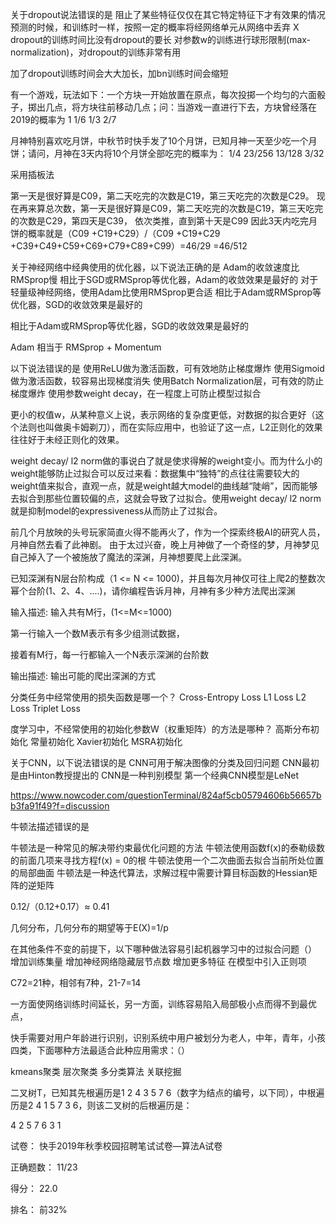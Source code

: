 

<!--
 * @version:
 * @Author:  StevenJokess https://github.com/StevenJokess
 * @Date: 2020-10-09 16:32:52
 * @LastEditors:  StevenJokess https://github.com/StevenJokess
 * @LastEditTime: 2020-10-09 18:01:09
 * @Description:
 * @TODO::
 * @Reference:
-->

关于dropout说法错误的是
 阻止了某些特征仅仅在其它特定特征下才有效果的情况
 预测的时候，和训练时一样，按照一定的概率将经网络单元从网络中丢弃 X
 dropout的训练时间比没有dropout的要长
 对参数w的训练进行球形限制(max-normalization)，对dropout的训练非常有用

 加了dropout训练时间会大大加长，加bn训练时间会缩短

 有一个游戏，玩法如下：一个方块一开始放置在原点，每次投掷一个均匀的六面骰子，掷出几点，将方块往前移动几点；问：当游戏一直进行下去，方块曾经落在2019的概率为
 1
 1/6
 1/3
 2/7

月神特别喜欢吃月饼，中秋节时快手发了10个月饼，已知月神一天至少吃一个月饼；请问，月神在3天内将10个月饼全部吃完的概率为：
 1/4
 23/256
 13/128
 3/32

采用插板法

第一天是很好算是C09，第二天吃完的次数是C19，第三天吃完的次数是C29。
现在再来算总次数，第一天是很好算是C09，第二天吃完的次数是C19，第三天吃完的次数是C29，第四天是C39，
依次类推，直到第十天是C99
因此3天内吃完月饼的概率就是（C09 +C19+C29）/（C09 +C19+C29 +C39+C49+C59+C69+C79+C89+C99）=46/29  =46/512

 关于神经网络中经典使用的优化器，以下说法正确的是
 Adam的收敛速度比RMSprop慢
 相比于SGD或RMSprop等优化器，Adam的收敛效果是最好的
 对于轻量级神经网络，使用Adam比使用RMSprop更合适
 相比于Adam或RMSprop等优化器，SGD的收敛效果是最好的

相比于Adam或RMSprop等优化器，SGD的收敛效果是最好的

Adam
相当于 RMSprop + Momentum

 以下说法错误的是
 使用ReLU做为激活函数，可有效地防止梯度爆炸
 使用Sigmoid做为激活函数，较容易出现梯度消失
 使用Batch Normalization层，可有效的防止梯度爆炸
 使用参数weight decay，在一程度上可防止模型过拟合

 更小的权值w，从某种意义上说，表示网络的复杂度更低，对数据的拟合更好（这个法则也叫做奥卡姆剃刀），而在实际应用中，也验证了这一点，L2正则化的效果往往好于未经正则化的效果。

 weight decay/ l2 norm做的事说白了就是使求得解的weight变小。而为什么小的weight能够防止过拟合可以反过来看：数据集中“独特”的点往往需要较大的weight值来拟合，直观一点，就是weight越大model的曲线越“陡峭”，因而能够去拟合到那些位置较偏的点，这就会导致了过拟合。使用weight decay/ l2 norm就是抑制model的expressiveness从而防止了过拟合。

 前几个月放映的头号玩家简直火得不能再火了，作为一个探索终极AI的研究人员，月神自然去看了此神剧。
由于太过兴奋，晚上月神做了一个奇怪的梦，月神梦见自己掉入了一个被施放了魔法的深渊，月神想要爬上此深渊。

已知深渊有N层台阶构成（1 <= N <= 1000)，并且每次月神仅可往上爬2的整数次幂个台阶(1、2、4、....)，请你编程告诉月神，月神有多少种方法爬出深渊

输入描述:
输入共有M行，(1<=M<=1000)

第一行输入一个数M表示有多少组测试数据，

接着有M行，每一行都输入一个N表示深渊的台阶数

输出描述:
输出可能的爬出深渊的方式

分类任务中经常使用的损失函数是哪一个？
 Cross-Entropy Loss
 L1 Loss
 L2 Loss
 Triplet Loss

度学习中，不经常使用的初始化参数W（权重矩阵）的方法是哪种？
 高斯分布初始化
 常量初始化
 Xavier初始化
 MSRA初始化

关于CNN，以下说法错误的是
 CNN可用于解决图像的分类及回归问题
 CNN最初是由Hinton教授提出的
 CNN是一种判别模型
 第一个经典CNN模型是LeNet

https://www.nowcoder.com/questionTerminal/824af5cb05794606b56657bb3fa91f49?f=discussion

牛顿法描述错误的是

 牛顿法是一种常见的解决带约束最优化问题的方法
 牛顿法使用函数f(x)的泰勒级数的前面几项来寻找方程f(x) = 0的根
 牛顿法使用一个二次曲面去拟合当前所处位置的局部曲面
 牛顿法是一种迭代算法，求解过程中需要计算目标函数的Hessian矩阵的逆矩阵

 0.12/（0.12+0.17）≈ 0.41

 几何分布，几何分布的期望等于E(X)=1/p

 在其他条件不变的前提下，以下哪种做法容易引起机器学习中的过拟合问题（）
 增加训练集量
 增加神经网络隐藏层节点数
 增加更多特征
 在模型中引入正则项


C72=21种，相邻有7种，21-7=14

一方面使网络训练时间延长，另一方面，训练容易陷入局部极小点而得不到最优点，

 快手需要对用户年龄进行识别，识别系统中用户被划分为老人，中年，青年，小孩四类，下面哪种方法最适合此种应用需求：（）

 kmeans聚类
 层次聚类
 多分类算法
 关联挖掘

 二叉树T，已知其先根遍历是1 2 4 3 5 7 6（数字为结点的编号，以下同），中根遍历是2 4 1 5 7 3 6，则该二叉树的后根遍历是：

 4 2 5 7 6 3 1

 试卷： 快手2019年秋季校园招聘笔试试卷—算法A试卷

正确题数： 11/23

得分： 22.0

排名： 前32%
